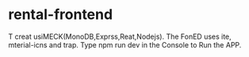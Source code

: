 # rental-frontend
T
creat usiMECK(MonoDB,Exprss,Reat,Nodejs).
The FonED uses ite, mterial-icns and trap.
Type npm run dev in the Console to Run the APP.
